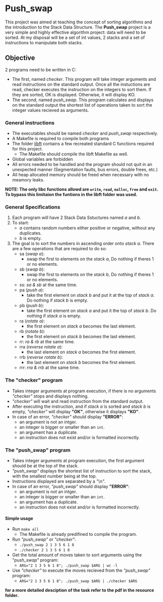 # Push_swap

This project was aimed at teaching the concept of sorting algorithms and the introduction to the Stack Data Structure. The **Push_swap** project is a very simple and highly effective algorithm project: data will need to be sorted. At my disposal will be a set of int values, 2 stacks and a set of instructions to manipulate both stacks.

## Objective
2 programs need to be written in C:
- The first, named _checker_. This program will take integer arguments and read instructions on the standard output. Once all the instuctions are read, checker executes the instruction on the integers to sort them. If they are sorted, OK is displayed. Otherwise, it will display KO.
- The second, named _push_swap_. This program calculates and displays on the standard output the shortest list of operations taken to sort the integer values recieved as arguments.

### General instructions
- The executables should be named _checker_ and _push_swap_ respectively.
- A Makefile is required to compile both programs
- The folder [libft](https://github.com/Amaquena/libft) contains a few recreated standard C functions required for this project.
    - The Makefile should compile the libft Makefile as well.
- Global variables are forbidden
- All errors needed to be handled and the program should not quit in an unexpected manner (Segmentation faults, bus errors, double frees, etc.)
- All heap allocated memory should be freed when necessary with no meamory leaks.

**NOTE: The only libc functions allowd are `write`, `read`, `malloc`, `free` and `exit`. To bypass this limitaion the funtions in the libft folder was used.**

### General Specifications
1. Each program will have 2 Stack Data Sstuctures named _a_ and _b_.
2. To start:
    - _a_ contains random numbers either positive or negative, without any duplicates.
    - _b_ is empty.
3. The goal is to sort the numbers in ascending order onto _stack a_. There are a few operations that are required to do so:
    - sa (_swap a_):
        - swap the first to elements on the _stack a_, Do nothing if theres 1 or no elements.
    - sb (_swap b_):
        - swap the first to elements on the _stack b_, Do nothing if theres 1 or no elements.
    - ss: _sa & sb_ at the same time.
    - pa (_push a_):
        - take the first element on _stack b_ and put it at the top of _stack a_. Do nothing if _stack b_ is empty.
    - pb (_push b_):
        - take the first element on _stack a_ and put it the top of _stack b_. Do nothing if _stack a_ is empty.
    - ra (_rotate a_):
        - the first element on _stack a_ becomes the last element.
    - rb (_rotate b_):
        - the first element on _stack b_ becomes the last element.
    - rr: _ra & rb_ at the same time.
    - rra (_reverse rotate a_):
        - the last element on _stack a_ becomes the first element.
    - rrb (_reverse rotate b_):
        - the last element on _stack b_ becomes the first element.
    - rrr: _rra & rrb_ at the same time.

### The "checker" program
- Takes integer arguments at program execution, if there is no arguments _"checker"_ stops and displays nothing.
- _"checker"_ will wait and read instruction from the standard output.
- After executing the instruction, and if _stack a_ is sorted and _stack b_ is empty, _"checker"_ will display __"OK"__, otherwise it displays __"KO"__.
- In case of an error, _"checker"_ should display __"ERROR"__:
    - an argument is not an intger.
    - an integer is bigger or smaller than an `int`.
    - an argument has a duplicate.
    - an instruction does not exist and/or is formatted incorrectly.

### The "push_swap" program
- Takes integer arguments at program execution, the first argument should be at the top of the stack.
- _"push_swap"_ displays the shortest list of instruction to sort the stack, with the smallest number being at the top.
- Instructions displayed are separated by a _"\n"_.
 - In case of an error, _"push_swap"_ should display __"ERROR"__:
    - an argument is not an intger.
    - an integer is bigger or smaller than an `int`.
    - an argument has a duplicate.
    - an instruction does not exist and/or is formatted incorrectly.
    
#### Simple usage
- Run `make all`
    - The Makefile is already predifined to compile the program.
- Run _"push_swap"_ or _"checker"_:
    - `./push_swap 2 1 3 5 6 1 8`
    - `./checker 2 1 3 5 6 1 8`
- Get the total amount of moves taken to sort arguments using the "_push_swap"_ program:
    - `ARG="2 1 3 5 6 1 8"; ./push_swap $ARG | wc -l`
- Use _"checker"_ to execute the moves recieved from the _"push_swap"_ program:
    - `ARG="2 1 3 5 6 1 8"; ./push_swap $ARG | ./checker $ARG`

**for a more detailed desciption of the task refer to the pdf in the resource folder.**
